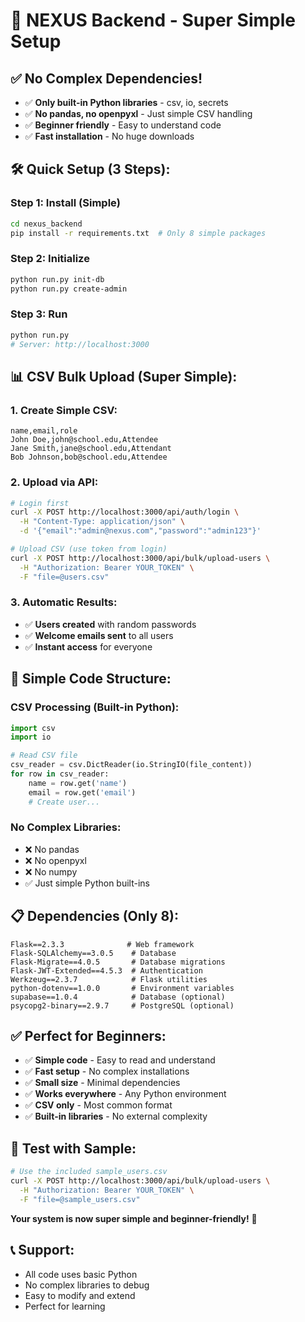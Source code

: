 # 🚀 NEXUS Backend - Super Simple Setup

## ✅ **No Complex Dependencies!**
- ✅ **Only built-in Python libraries** - csv, io, secrets
- ✅ **No pandas, no openpyxl** - Just simple CSV handling
- ✅ **Beginner friendly** - Easy to understand code
- ✅ **Fast installation** - No huge downloads

## 🛠️ **Quick Setup (3 Steps):**

### **Step 1: Install (Simple)**
```bash
cd nexus_backend
pip install -r requirements.txt  # Only 8 simple packages
```

### **Step 2: Initialize**
```bash
python run.py init-db
python run.py create-admin
```

### **Step 3: Run**
```bash
python run.py
# Server: http://localhost:3000
```

## 📊 **CSV Bulk Upload (Super Simple):**

### **1. Create Simple CSV:**
```csv
name,email,role
John Doe,john@school.edu,Attendee
Jane Smith,jane@school.edu,Attendant
Bob Johnson,bob@school.edu,Attendee
```

### **2. Upload via API:**
```bash
# Login first
curl -X POST http://localhost:3000/api/auth/login \
  -H "Content-Type: application/json" \
  -d '{"email":"admin@nexus.com","password":"admin123"}'

# Upload CSV (use token from login)
curl -X POST http://localhost:3000/api/bulk/upload-users \
  -H "Authorization: Bearer YOUR_TOKEN" \
  -F "file=@users.csv"
```

### **3. Automatic Results:**
- ✅ **Users created** with random passwords
- ✅ **Welcome emails sent** to all users
- ✅ **Instant access** for everyone

## 🎯 **Simple Code Structure:**

### **CSV Processing (Built-in Python):**
```python
import csv
import io

# Read CSV file
csv_reader = csv.DictReader(io.StringIO(file_content))
for row in csv_reader:
    name = row.get('name')
    email = row.get('email')
    # Create user...
```

### **No Complex Libraries:**
- ❌ No pandas
- ❌ No openpyxl  
- ❌ No numpy
- ✅ Just simple Python built-ins

## 📋 **Dependencies (Only 8):**
```
Flask==2.3.3              # Web framework
Flask-SQLAlchemy==3.0.5    # Database
Flask-Migrate==4.0.5       # Database migrations
Flask-JWT-Extended==4.5.3  # Authentication
Werkzeug==2.3.7            # Flask utilities
python-dotenv==1.0.0       # Environment variables
supabase==1.0.4            # Database (optional)
psycopg2-binary==2.9.7     # PostgreSQL (optional)
```

## ✅ **Perfect for Beginners:**
- ✅ **Simple code** - Easy to read and understand
- ✅ **Fast setup** - No complex installations
- ✅ **Small size** - Minimal dependencies
- ✅ **Works everywhere** - Any Python environment
- ✅ **CSV only** - Most common format
- ✅ **Built-in libraries** - No external complexity

## 🧪 **Test with Sample:**
```bash
# Use the included sample_users.csv
curl -X POST http://localhost:3000/api/bulk/upload-users \
  -H "Authorization: Bearer YOUR_TOKEN" \
  -F "file=@sample_users.csv"
```

**Your system is now super simple and beginner-friendly!** 🎉

## 📞 **Support:**
- All code uses basic Python
- No complex libraries to debug
- Easy to modify and extend
- Perfect for learning